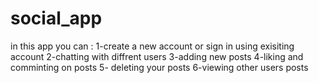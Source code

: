 # social_app

in this app you can :
1-create a new account or sign in using exisiting account
2-chatting with diffrent users
3-adding new posts
4-liking and comminting on posts
5- deleting your posts
6-viewing other users posts
